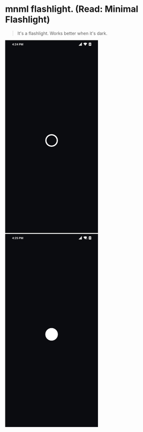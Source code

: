 # mnml flashlight. (Read: Minimal Flashlight)
> It's a flashlight. Works better when it's dark.

<img src="https://github.com/kashifulhaque/mnml_flashlight/raw/master/app/screenshots/torch_off.png" width="300" />
<img src="https://github.com/kashifulhaque/mnml_flashlight/raw/master/app/screenshots/torch_on.png" width="300" />
